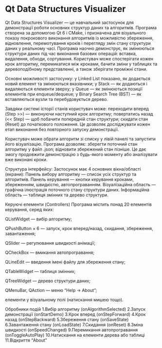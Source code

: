# Qt Data Structures Visualizer

Qt Data Structures Visualizer — це навчальний застосунок для демонстрації роботи основних структур даних та алгоритмів.
Програма створена за допомогою Qt 6 і CMake, і призначена для візуального показу покрокового виконання алгоритмів із можливістю збереження, відновлення, перемотування кроків і перегляду змін стану структури даних у реальному часі.
Програма наочно демонструє, як змінюються структури даних під час виконання базових операцій: вставка, видалення, обходи, сортування.
Користувач може спостерігати кожен крок алгоритму, перемикатися між кроками, бачити зміни у таблицях та деревоподібному представленні, а також зберігати проміжні стани.

Основні можливості застосунку:
у Linked List показано, як додається новий елемент та змінюються вказівники;
у Stack — як додаються і видаляються елементи зверху;
у Queue — як змінюються позиції елементів при enqueue/dequeue;
у Binary Search Tree (BST) — як вставляються вузли та перебудовується дерево.

Завдяки системі історії станів користувач може:
переходити вперед (Step >>) — виконуючи наступний крок алгоритму;
повертатись назад (<< Step) — щоб побачити попередній стан структури;
скидати стан (Reset) до початкового положення.
Це дозволяє досліджувати кожен етап виконання без повторного запуску демонстрації.

Користувач може обрати алгоритм зі списку у лівій панелі та запустити його візуалізацію.
Програма дозволяє:
зберегти поточний стан алгоритму у файл .json;
відновити збережений стан пізніше.
Це дає змогу продовжити демонстрацію з будь-якого моменту або аналізувати вже виконані кроки.

Структура інтерфейсу:
Застосунок має 4 основних вікна/області (екрани):
Панель вибору алгоритму — список усіх структур та алгоритмів.
Панель керування — кнопки керування кроками, збереженням, швидкістю, автопрограванням.
Візуалізаційна область — графічна ілюстрація поточного стану структури даних.
Інформаційна область — таблиця змінних та дерево структури.

Керуючі елементи (Controllers)
Програма містить понад 20 елементів керування, серед яких:

QListWidget — вибір алгоритму;

QPushButton × 6 — запуск, крок вперед/назад, скидання, збереження, завантаження;

QSlider — регулювання швидкості анімації;

QCheckBox — вмикання автопрогравання;

QLineEdit — введення імені файлу для збереження стану;

QTableWidget — таблиця змінних;

QTreeWidget — дерево структури даних;

QMenuBar, QAction — меню “Help → About”;

елементи у візуальному полі (натискання мишею тощо).

Обробники подій
1.Вибір алгоритму (onAlgorithmSelected)
2.Запуск демонстрації (onStartDemo)
3.Крок вперед (onStepForward)
4.Крок назад (onStepBackward)
5.Збереження стану (onSaveState)
6.Завантаження стану (onLoadState)
7.Скидання (onReset)
8.Зміна швидкості (onSpeedChanged)
9.Перемикання автопрогравання (onToggleAutoPlay)
10.Натискання на елементи дерева або таблиці
11.Відкриття “About”
